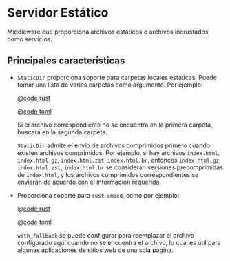 # Servidor Estático

Middleware que proporciona archivos estáticos o archivos incrustados como servicios.

## Principales características

* `StaticDir` proporciona soporte para carpetas locales estáticas. Puede tomar una lista de varias carpetas como argumento. Por ejemplo:

    <CodeGroup>
    <CodeGroupItem title="main.rs" active>

    @[code rust](../../../../codes/static-dir-list/src/main.rs)

    </CodeGroupItem>
    <CodeGroupItem title="Cargo.toml">

    @[code toml](../../../../codes/static-dir-list/Cargo.toml)

    </CodeGroupItem>
    </CodeGroup>

    Si el archivo correspondiente no se encuentra en la primera carpeta, buscará en la segunda carpeta.
 
    `StaticDir` admite el envío de archivos comprimidos primero cuando existen archivos comprimidos. Por ejemplo, si hay archivos `index.html`, `index.html.gz`, `index.html.zst`, `index.html.br`, entonces `index.html.gz`, `index.html.zst`, `index.html.br` se consideran versiones precomprimidas de `index.html`, y los archivos comprimidos correspondientes se enviarán de acuerdo con el información requerida.

* Proporciona soporte para `rust-embed`, como por ejemplo:

    <CodeGroup>
    <CodeGroupItem title="main.rs" active>

    @[code rust](../../../../codes/static-embed-files/src/main.rs)

    </CodeGroupItem>
    <CodeGroupItem title="Cargo.toml">

    @[code toml](../../../../codes/static-embed-files/Cargo.toml)

    </CodeGroupItem>
    </CodeGroup>

    `with_fallback` se puede configurar para reemplazar el archivo configurado aquí cuando no se encuentra el archivo, lo cual es útil para algunas aplicaciones de sitios web de una sola página.
